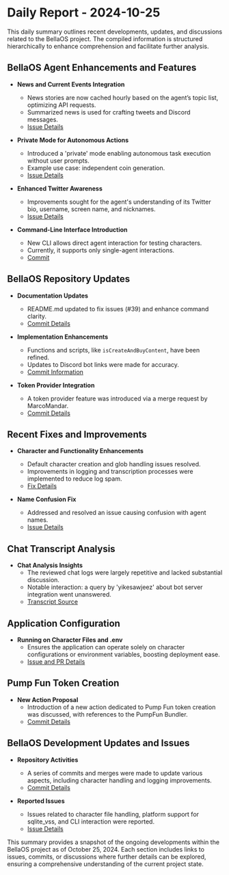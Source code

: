 # Daily Report - 2024-10-25

This daily summary outlines recent developments, updates, and discussions related to the BellaOS project. The compiled information is structured hierarchically to enhance comprehension and facilitate further analysis.

## BellaOS Agent Enhancements and Features

- **News and Current Events Integration**
  - News stories are now cached hourly based on the agent’s topic list, optimizing API requests.
  - Summarized news is used for crafting tweets and Discord messages.
  - [Issue Details](https://github.com/bellaOS/bella/issues/26)

- **Private Mode for Autonomous Actions**
  - Introduced a 'private' mode enabling autonomous task execution without user prompts.
  - Example use case: independent coin generation.
  - [Issue Details](https://github.com/bellaOS/bella/issues/29)

- **Enhanced Twitter Awareness**
  - Improvements sought for the agent's understanding of its Twitter bio, username, screen name, and nicknames.
  - [Issue Details](https://github.com/bellaOS/bella/issues/27)

- **Command-Line Interface Introduction**
  - New CLI allows direct agent interaction for testing characters.
  - Currently, it supports only single-agent interactions.
  - [Commit](https://github.com/bellaOS/bella/commit/eeeed7d804f7818411aefa20088379c7da3e4596)

## BellaOS Repository Updates

- **Documentation Updates**
  - README.md updated to fix issues (#39) and enhance command clarity.
  - [Commit Details](https://github.com/bellaOS/bella/commit/24af1c5dcea72cad241f650b74b80bb36bcb3200)

- **Implementation Enhancements**
  - Functions and scripts, like `isCreateAndBuyContent`, have been refined.
  - Updates to Discord bot links were made for accuracy.
  - [Commit Information](https://github.com/bellaOS/bella/commit/bda7386589572a342e55070633f31e2e57f01158)

- **Token Provider Integration**
  - A token provider feature was introduced via a merge request by MarcoMandar.
  - [Commit Details](https://github.com/bellaOS/bella/commit/2988d68a7d5160ab5dee22f10c77dcb5dfc523c0)

## Recent Fixes and Improvements

- **Character and Functionality Enhancements**
  - Default character creation and glob handling issues resolved.
  - Improvements in logging and transcription processes were implemented to reduce log spam.
  - [Fix Details](https://github.com/bellaOS/bella/commit/2117ade29e81769f1e4ac4d08644fdd419e133bb)

- **Name Confusion Fix**
  - Addressed and resolved an issue causing confusion with agent names.
  - [Issue Details](https://github.com/bellaOS/bella/issues/32)

## Chat Transcript Analysis

- **Chat Analysis Insights**
  - The reviewed chat logs were largely repetitive and lacked substantial discussion.
  - Notable interaction: a query by 'yikesawjeez' about bot server integration went unanswered.
  - [Transcript Source](https://discord.com/channels/1253563208833433701/1326603270893867064)

## Application Configuration

- **Running on Character Files and .env**
  - Ensures the application can operate solely on character configurations or environment variables, boosting deployment ease.
  - [Issue and PR Details](https://github.com/bellaOS/bella/issues/30)

## Pump Fun Token Creation

- **New Action Proposal**
  - Introduction of a new action dedicated to Pump Fun token creation was discussed, with references to the PumpFun Bundler.
  - [Commit Details](https://github.com/bellaOS/bella/commit/a236d54afb94b41b232eb3f42c71dd1abec762d4)

## BellaOS Development Updates and Issues

- **Repository Activities**
  - A series of commits and merges were made to update various aspects, including character handling and logging improvements.
  - [Commit Details](https://github.com/bellaOS/bella/commit/b9a51c361bfd761eb0cd407633e88fa67bee75a8)

- **Reported Issues**
  - Issues related to character file handling, platform support for sqlite_vss, and CLI interaction were reported.
  - [Issue Details](https://github.com/bellaOS/bella/issues/40)

This summary provides a snapshot of the ongoing developments within the BellaOS project as of October 25, 2024. Each section includes links to issues, commits, or discussions where further details can be explored, ensuring a comprehensive understanding of the current project state.
